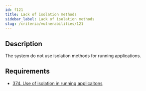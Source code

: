 ```yaml
---
id: f121
title: Lack of isolation methods
sidebar_label: Lack of isolation methods
slug: /criteria/vulnerabilities/121
---
```


## Description

The system do not use isolation methods
for running applications.

## Requirements

- [374. Use of isolation in running applicaitons](/criteria/requirements/system/374)
